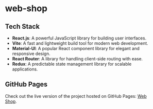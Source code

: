 # web-shop

## Tech Stack
- **React.js**: A powerful JavaScript library for building user interfaces.
- **Vite**: A fast and lightweight build tool for modern web development.
- **Material-UI**: A popular React component library for elegant and responsive design.
- **React Router**: A library for handling client-side routing with ease.
- **Redux**: A predictable state management library for scalable applications.

## GitHub Pages
Check out the live version of the project hosted on GitHub Pages: [Web Shop](https://thebughuntress.github.io/web-shop/).
